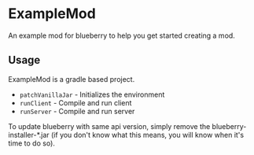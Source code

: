 # ExampleMod

An example mod for blueberry to help you get started creating a mod.

## Usage

ExampleMod is a gradle based project.

- `patchVanillaJar` - Initializes the environment
- `runClient` - Compile and run client
- `runServer` - Compile and run server

To update blueberry with same api version, simply remove the blueberry-installer-*.jar (if you don't know what this means, you will know when it's time to do so).
